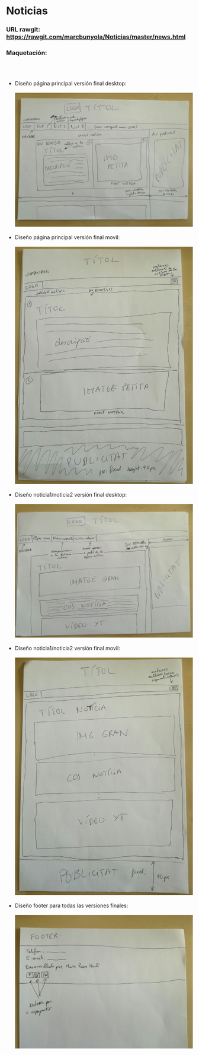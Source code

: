 # Noticias

 ### URL rawgit: https://rawgit.com/marcbunyola/Noticias/master/news.html 

 ### Maquetación:
 <br><br>
  - Diseño página principal versión final desktop:
  <br><br>
   ![la imagen no carga](img/1.jpeg)
   <br><br>
  - Diseño página principal versión final movil:
  <br><br>
  ![la imagen no carga](img/2.jpeg)
  <br><br>
  - Diseño noticia1/noticia2 versión final desktop:
  <br><br>
  ![la imagen no carga](img/3.jpeg)
  <br><br>
  - Diseño noticia1/noticia2 versión final movil:
  <br><br>
  ![la imagen no carga](img/4.jpeg)
  <br><br>
  - Diseño footer para todas las versiones finales:
  <br><br>
  ![la imagen no carga](img/5.jpeg)
  


